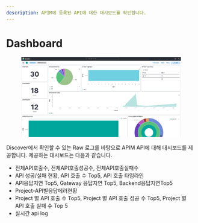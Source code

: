 ```yaml
---
description: APIM에 등록된 API에 대한 대시보드를 확인합니다.
---
```


# Dashboard

<figure><img src="../../.gitbook/assets/image (52).png" alt=""><figcaption></figcaption></figure>

Discover에서 확인할 수 있는 Raw 로그를 바탕으로 APIM API에 대해 대시보드를 제공합니다. 제공하는 대시보드는 다음과 같습니다.

* 전체API호출수, 전체API호출성공수, 전체API호출실패수
* API 성공/실패 현황, API 호출 수 Top5, API 호출 타임라인
* API응답지연 Top5, Gateway 응답지연 Top5, Backend응답지연Top5
* Project-API별응답에러현황
* Project 별 API 호출 수 Top5, Project 별 API 호출 성공 수 Top5, Project 별 API 호출 실패 수 Top 5
* 실시간 api log
